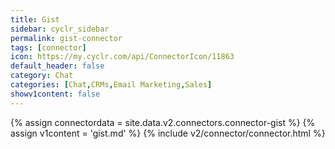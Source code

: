 ```yaml
---
title: Gist
sidebar: cyclr_sidebar
permalink: gist-connector
tags: [connector]
icon: https://my.cyclr.com/api/ConnectorIcon/11863
default_header: false
category: Chat
categories: [Chat,CRMs,Email Marketing,Sales]
showv1content: false
---
```

{% assign connectordata = site.data.v2.connectors.connector-gist %}
{% assign v1content = 'gist.md' %}
{% include v2/connector/connector.html %}	